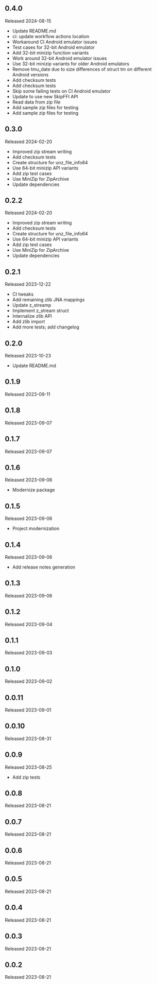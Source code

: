 ## 0.4.0

Released 2024-08-15

  - Update README.md
  - ci: update workflow actions location
  - Workaround CI Android emulator issues
  - Test cases for 32-bit Android emulator
  - Add 32-bit minizip function variants
  - Work around 32-bit Android emulator issues
  - Use 32-bit minizip variants for older Android emulators
  - Remove tmu_date due to size differences of struct tm on different Android versions
  - Add checksum tests
  - Add checksum tests
  - Skip some failing tests on CI Android emulator
  - Update to use new SkipFFI API
  - Read data from zip file
  - Add sample zip files for testing
  - Add sample zip files for testing

## 0.3.0

Released 2024-02-20

  - Improved zip stream writing
  - Add checksum tests
  - Create structure for unz_file_info64
  - Use 64-bit minizip API variants
  - Add zip test cases
  - Use MiniZip for ZipArchive
  - Update dependencies

## 0.2.2

Released 2024-02-20

  - Improved zip stream writing
  - Add checksum tests
  - Create structure for unz_file_info64
  - Use 64-bit minizip API variants
  - Add zip test cases
  - Use MiniZip for ZipArchive
  - Update dependencies

## 0.2.1

Released 2023-12-22

  - CI tweaks
  - Add remaining zlib JNA mappings
  - Update z_streamp
  - Implement z_stream struct
  - Internalize zlib API
  - Add zlib import
  - Add more tests; add changelog

## 0.2.0

Released 2023-10-23

  - Update README.md

## 0.1.9

Released 2023-09-11


## 0.1.8

Released 2023-09-07


## 0.1.7

Released 2023-09-07


## 0.1.6

Released 2023-09-06

  - Modernize package

## 0.1.5

Released 2023-09-06

  - Project modernization

## 0.1.4

Released 2023-09-06

  - Add release notes generation

## 0.1.3

Released 2023-09-06


## 0.1.2

Released 2023-09-04


## 0.1.1

Released 2023-09-03


## 0.1.0

Released 2023-09-02


## 0.0.11

Released 2023-09-01


## 0.0.10

Released 2023-08-31


## 0.0.9

Released 2023-08-25

  - Add zip tests

## 0.0.8

Released 2023-08-21


## 0.0.7

Released 2023-08-21


## 0.0.6

Released 2023-08-21


## 0.0.5

Released 2023-08-21


## 0.0.4

Released 2023-08-21


## 0.0.3

Released 2023-08-21


## 0.0.2

Released 2023-08-21


